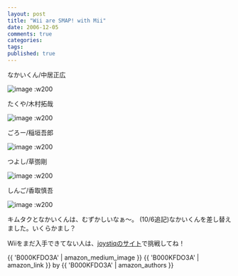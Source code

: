 ```yaml
---
layout: post
title: "Wii are SMAP! with Mii"
date: 2006-12-05
comments: true
categories:
tags:
published: true
---
```



なかいくん/中居正広

![image](http://img.f.hatena.ne.jp/images/fotolife/k/keyesberry/20061206/20061206104514.jpg)
:w200

たくや/木村拓哉

![image](http://img.f.hatena.ne.jp/images/fotolife/k/keyesberry/20061205/20061205121828.jpg)
:w200

ごろー/稲垣吾郎

![image](http://img.f.hatena.ne.jp/images/fotolife/k/keyesberry/20061205/20061205121900.jpg)
:w200

つよし/草彅剛

![image](http://img.f.hatena.ne.jp/images/fotolife/k/keyesberry/20061205/20061205121922.jpg)
:w200

しんご/香取慎吾

![image](http://img.f.hatena.ne.jp/images/fotolife/k/keyesberry/20061205/20061205121936.jpg)
:w200

キムタクとなかいくんは、むずかしいなぁ～。
(10/6追記)なかいくんを差し替えました。いくらかまし？

Wiiをまだ入手できてない人は、[joystiqのサイト](http://www.joystiq.com/media/2006/10/mii.swf)で挑戦してね！


{{ 'B000KFDO3A' | amazon_medium_image }}
{{ 'B000KFDO3A' | amazon_link }} by {{ 'B000KFDO3A' | amazon_authors }}
